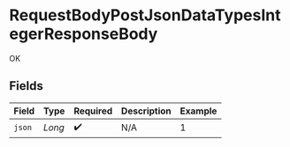 # RequestBodyPostJsonDataTypesIntegerResponseBody

OK


## Fields

| Field              | Type               | Required           | Description        | Example            |
| ------------------ | ------------------ | ------------------ | ------------------ | ------------------ |
| `json`             | *Long*             | :heavy_check_mark: | N/A                | 1                  |